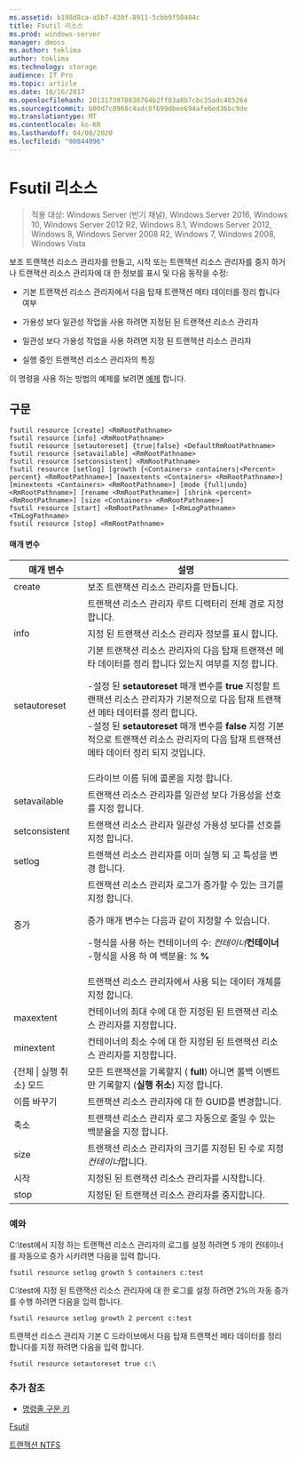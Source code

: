```yaml
---
ms.assetid: b198d8ca-a5b7-430f-8911-5cbb9f50484c
title: Fsutil 리소스
ms.prod: windows-server
manager: dmoss
ms.author: toklima
author: toklima
ms.technology: storage
audience: IT Pro
ms.topic: article
ms.date: 10/16/2017
ms.openlocfilehash: 2013173978838764b2ff83a8b7cbc35adc485264
ms.sourcegitcommit: b00d7c8968c4adc8f699dbee694afe6ed36bc9de
ms.translationtype: MT
ms.contentlocale: ko-KR
ms.lasthandoff: 04/08/2020
ms.locfileid: "80844096"
---
```

# <a name="fsutil-resource"></a>Fsutil 리소스
>적용 대상: Windows Server (반기 채널), Windows Server 2016, Windows 10, Windows Server 2012 R2, Windows 8.1, Windows Server 2012, Windows 8, Windows Server 2008 R2, Windows 7, Windows 2008, Windows Vista

보조 트랜잭션 리소스 관리자를 만들고, 시작 또는 트랜잭션 리소스 관리자를 중지 하거나 트랜잭션 리소스 관리자에 대 한 정보를 표시 및 다음 동작을 수정:

-   기본 트랜잭션 리소스 관리자에서 다음 탑재 트랜잭션 메타 데이터를 정리 합니다 여부

-   가용성 보다 일관성 작업을 사용 하려면 지정된 된 트랜잭션 리소스 관리자

-   일관성 보다 가용성 작업을 사용 하려면 지정 된 트랜잭션 리소스 관리자

-   실행 중인 트랜잭션 리소스 관리자의 특징

이 명령을 사용 하는 방법의 예제를 보려면 [예제](#BKMK_examples) 합니다.

## <a name="syntax"></a>구문

```
fsutil resource [create] <RmRootPathname>
fsutil resource [info] <RmRootPathname>
fsutil resource [setautoreset] {true|false} <DefaultRmRootPathname>
fsutil resource [setavailable] <RmRootPathname>
fsutil resource [setconsistent] <RmRootPathname>
fsutil resource [setlog] [growth {<Containers> containers|<Percent> percent} <RmRootPathname>] [maxextents <Containers> <RmRootPathname>] [minextents <Containers> <RmRootPathname>] [mode {full|undo} <RmRootPathname>] [rename <RmRootPathname>] [shrink <percent> <RmRootPathname>] [size <Containers> <RmRootPathname>]
fsutil resource [start] <RmRootPathname> [<RmLogPathname> <TmLogPathname>
fsutil resource [stop] <RmRootPathname>
```

#### <a name="parameters"></a>매개 변수

|        매개 변수        |                                                                                                                                                                                                                                        설명                                                                                                                                                                                                                                         |
|-------------------------|--------------------------------------------------------------------------------------------------------------------------------------------------------------------------------------------------------------------------------------------------------------------------------------------------------------------------------------------------------------------------------------------------------------------------------------------------------------------------------------------|
|         create          |                                                                                                                                                                                                                    보조 트랜잭션 리소스 관리자를 만듭니다.                                                                                                                                                                                                                     |
|    <RmRootPathname>     |                                                                                                                                                                                                        트랜잭션 리소스 관리자 루트 디렉터리 전체 경로 지정합니다.                                                                                                                                                                                                         |
|          info           |                                                                                                                                                                                                            지정 된 트랜잭션 리소스 관리자 정보를 표시 합니다.                                                                                                                                                                                                            |
|      setautoreset       | 기본 트랜잭션 리소스 관리자의 다음 탑재 트랜잭션 메타 데이터를 정리 합니다 있는지 여부를 지정 합니다.<p>-설정 된 **setautoreset** 매개 변수를 **true** 지정할 트랜잭션 리소스 관리자가 기본적으로 다음 탑재 트랜잭션 메타 데이터를 정리 합니다.<br />-설정 된 **setautoreset** 매개 변수를 **false** 지정 기본적으로 트랜잭션 리소스 관리자의 다음 탑재 트랜잭션 메타 데이터 정리 되지 것입니다. |
| <DefaultRmRootPathname> |                                                                                                                                                                                                                       드라이브 이름 뒤에 콜론을 지정 합니다.                                                                                                                                                                                                                        |
|      setavailable       |                                                                                                                                                                                                 트랜잭션 리소스 관리자를 일관성 보다 가용성을 선호를 지정 합니다.                                                                                                                                                                                                 |
|      setconsistent      |                                                                                                                                                                                                 트랜잭션 리소스 관리자 일관성 가용성 보다를 선호를 지정 합니다.                                                                                                                                                                                                 |
|         setlog          |                                                                                                                                                                                                  트랜잭션 리소스 관리자를 이미 실행 되 고 특성을 변경 합니다.                                                                                                                                                                                                  |
|         증가          |                                                                                                  트랜잭션 리소스 관리자 로그가 증가할 수 있는 크기를 지정 합니다.<p>증가 매개 변수는 다음과 같이 지정할 수 있습니다.<p>-형식을 사용 하는 컨테이너의 수: _컨테이너_**컨테이너**<br />-형식을 사용 하 여 백분율: _%_ **%**                                                                                                   |
|      <containers>       |                                                                                                                                                                                                      트랜잭션 리소스 관리자에서 사용 되는 데이터 개체를 지정 합니다.                                                                                                                                                                                                       |
|        maxextent        |                                                                                                                                                                                                컨테이너의 최대 수에 대 한 지정된 된 트랜잭션 리소스 관리자를 지정합니다.                                                                                                                                                                                                |
|        minextent        |                                                                                                                                                                                                컨테이너의 최소 수에 대 한 지정된 된 트랜잭션 리소스 관리자를 지정합니다.                                                                                                                                                                                                |
|  {전체 &#124; 실행 취소} 모드  |                                                                                                                                                                                        모든 트랜잭션을 기록할지 ( **full**) 아니면 롤백 이벤트만 기록할지 (**실행 취소**) 지정 합니다.                                                                                                                                                                                         |
|         이름 바꾸기          |                                                                                                                                                                                                                  트랜잭션 리소스 관리자에 대 한 GUID를 변경합니다.                                                                                                                                                                                                                  |
|         축소          |                                                                                                                                                                                              트랜잭션 리소스 관리자 로그 자동으로 줄일 수 있는 백분율을 지정 합니다.                                                                                                                                                                                              |
|          size           |                                                                                                                                                                                              트랜잭션 리소스 관리자의 크기를 지정된 된 수로 지정 *컨테이너*합니다.                                                                                                                                                                                               |
|          시작          |                                                                                                                                                                                                                    지정된 된 트랜잭션 리소스 관리자를 시작합니다.                                                                                                                                                                                                                    |
|          stop           |                                                                                                                                                                                                                    지정된 된 트랜잭션 리소스 관리자를 중지합니다.                                                                                                                                                                                                                     |

### <a name="examples"></a><a name="BKMK_examples"></a>예와
C:\test에서 지정 하는 트랜잭션 리소스 관리자의 로그를 설정 하려면 5 개의 컨테이너를 자동으로 증가 시키려면 다음을 입력 합니다.

```
fsutil resource setlog growth 5 containers c:test
```

C:\test에 지정 된 트랜잭션 리소스 관리자에 대 한 로그를 설정 하려면 2%의 자동 증가를 수행 하려면 다음을 입력 합니다.

```
fsutil resource setlog growth 2 percent c:test
```

트랜잭션 리소스 관리자 기본 C 드라이브에서 다음 탑재 트랜잭션 메타 데이터를 정리 합니다를 지정 하려면 다음을 입력 합니다.

```
fsutil resource setautoreset true c:\  
```

### <a name="additional-references"></a>추가 참조
- [명령줄 구문 키](command-line-syntax-key.md)

[Fsutil](Fsutil.md)

[트랜잭션 NTFS](https://go.microsoft.com/fwlink/?LinkID=165402)


